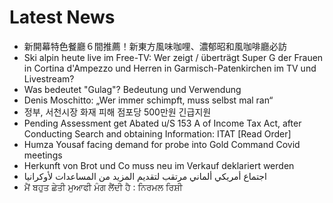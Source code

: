 # Latest News
-  新開幕特色餐廳６間推薦！新東方風味咖哩、濃郁昭和風咖啡廳必訪
-  Ski alpin heute live im Free-TV: Wer zeigt / überträgt Super G der Frauen in Cortina d'Ampezzo und Herren in Garmisch-Patenkirchen im TV und Livestream?
-  Was bedeutet "Gulag"? Bedeutung und Verwendung
-  Denis Moschitto: „Wer immer schimpft, muss selbst mal ran“
-  정부, 서천시장 화재 피해 점포당 500만원 긴급지원
-  Pending Assessment get Abated u/S 153 A of Income Tax Act, after Conducting Search and obtaining Information: ITAT [Read Order]
-  Humza Yousaf facing demand for probe into Gold Command Covid meetings
-  Herkunft von Brot und Co muss neu im Verkauf deklariert werden
-  اجتماع أمريكي ألماني مرتقب لتقديم المزيد من المساعدات لأوكرانيا
-  ਮੈਂ ਬਹੁਤ ਛੇਤੀ ਮੁਆਫੀ ਮੰਗ ਲੈਂਦੀ ਹੈ : ਨਿਰਮਲ ਰਿਸ਼ੀ
